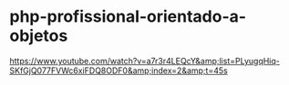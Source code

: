 # php-profissional-orientado-a-objetos
https://www.youtube.com/watch?v=a7r3r4LEQcY&amp;list=PLyugqHiq-SKfGjQ077FVWc6xiFDQ8ODF0&amp;index=2&amp;t=45s
